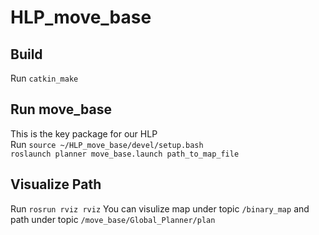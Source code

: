 # HLP_move_base

## Build
Run `catkin_make`

## Run move_base
This is the key package for our HLP <br />
Run `source ~/HLP_move_base/devel/setup.bash` <br />
`roslaunch planner move_base.launch path_to_map_file`

## Visualize Path
Run `rosrun rviz rviz`
You can visulize map under topic `/binary_map` and path under topic `/move_base/Global_Planner/plan`
